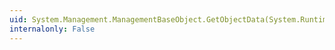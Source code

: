 ```yaml
---
uid: System.Management.ManagementBaseObject.GetObjectData(System.Runtime.Serialization.SerializationInfo,System.Runtime.Serialization.StreamingContext)
internalonly: False
---
```

